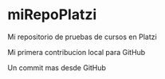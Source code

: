 # miRepoPlatzi
Mi repositorio de pruebas de cursos en Platzi

Mi primera contribucion local para GitHub

Un commit mas desde GitHub
